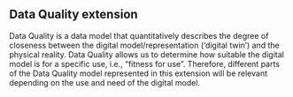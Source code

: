 ## Data Quality extension
Data Quality is a data model that quantitatively describes the degree of closeness between the digital model/representation (‘digital twin’) and the physical reality. Data Quality allows us to determine how suitable the digital model is for a specific use, i.e., “fitness for use”. Therefore, different parts of the Data Quality model represented in this extension will be relevant depending on the use and need of the digital model.